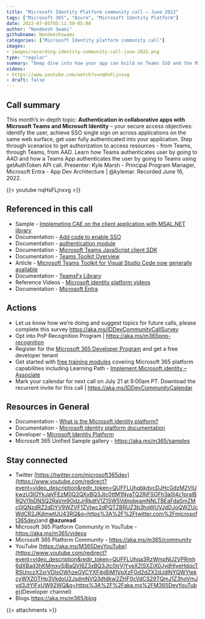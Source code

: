 ```yaml
---
title: "Microsoft Identity Platform community call – June 2022"
tags: ["Microsoft 365", "Azure", "Microsoft Identity Platform"]
date: 2022-07-05T05:11:59-05:00
author: "Nandeesh Swami"
githubname: Nandeeshswami
categories: ["Microsoft Identity platform community call"]
images:
- images/recording-identity-community-call-june-2022.png
type: "regular"
summary: "Deep dive into how your app can build on Teams SSO and the Microsoft identity platform. We will also discuss how you can connect the Microsoft Identity of a user to your own user store."
videos:
- https://www.youtube.com/watch?v=nqHsFLjnxvg
- draft: false
---
```



## Call summary

This month’s in-depth topic: **Authentication in collaborative apps with Microsoft Teams and Microsoft Identity** – your secure access objectives: identify the user, achieve SSO single sign on across applications on the same web surface, get user fully authenticated into your application. Step through scenarios to get authorization to access resources - from Teams, through Teams, from AAD. Learn how Teams authenticates user by going to AAD and how a Teams App authenticates the user by going to Teams using getAuthToken API call. Presenter: Kyle Marsh - Principal Program Manager, Microsoft Entra - App Dev Architecture \| @kylemar. Recorded June 16, 2022.

{{< youtube nqHsFLjnxvg >}}

## Referenced in this call

* Sample - [Implemeting CAE on the client application with MSAL.NET library](https://github.com/kylemar/BestPracticesDemo)
* Documentation - [Add code to enable SSO](https://docs.microsoft.com/microsoftteams/platform/tabs/how-to/authentication/tab-sso-code)
* Documentation - [authentication module](https://docs.microsoft.com/javascript/api/@microsoft/teams-js/microsoftteams.authentication?view=msteams-client-js-1.12.1)
* Documentation - [Microsoft Teams JavaScript client SDK](https://docs.microsoft.com/javascript/api/overview/msteams-client?view=msteams-client-js-latest)
* Documentation - [Teams Toolkit Overview](https://docs.microsoft.com/microsoftteams/platform/toolkit/teams-toolkit-fundamentals)
* Article - [Microsoft Teams Toolkit for Visual Studio Code now generally available](https://devblogs.microsoft.com/microsoft365dev/microsoft-teams-toolkit-for-visual-studio-code-now-generally-available/)
* Documentation - [TeamsFx Library](https://docs.microsoft.com/microsoftteams/platform/toolkit/teamsfx-cli)
* Reference Videos - [Microsoft identity platform videos](https://docs.microsoft.com/azure/active-directory/develop/identity-videos)
* Documentation - [Microsoft Entra](https://docs.microsoft.com/entra/)

## Actions

* Let us know how we’re doing and suggest topics for future calls, please complete this survey <https://aka.ms/IDDevCommunityCallSurvey>
* Opt into PnP Recognition Program \| <https://aka.ms/m365pnp-recognition>
* Register for the [Microsoft 365 Developer Program](https://aka.ms/m365/devprogram) and get a free developer tenant
* Get started with [free training modules](https://aka.ms/m365/dev/learn) covering Microsoft 365 platform capabilities including Learning Path - [Implement Microsoft identity – Associate](https://docs.microsoft.com/learn/paths/m365-identity-associate/)
* Mark your calendar for next call on July 21 at 9:00am PT. Download the recurrent invite for this call \| <https://aka.ms/IDDevCommunityCalendar>

## Resources in General

* Documentation - [What is the Microsoft identity platform?](https://docs.microsoft.com/azure/active-directory/develop/v2-overview)
* Documentation - [Microsoft identity platform documentation](https://docs.microsoft.com/azure/active-directory/develop/)
* Developer – [Microsoft Identity Platform](https://developer.microsoft.com/identity)
* Microsoft 365 Unified Sample gallery - <https://aka.ms/m365/samples>

## Stay connected

* Twitter [https://twitter.com/microsoft365dev](https://www.youtube.com/redirect?event=video_description&redir_token=QUFFLUhqbkdvcDJHcGdzM2VIUkwzU3lOYkJaVFEzM0Q2QXxBQ3Jtc0ttM1NyaTQ2RjFSOFh3a0l4c1pralBRQVI1bDNSQ2RaVm9OdzJrRkdtV1Z1SW5VdmdwamNNLTBEaFdaSmZMc0lQNzdRZ2dDYV9WZVF1ZVIwc2dPQTZBRUZ3b3hoWUVJdDJoQWZUcWdCR2JKdmwtUU43RQ&q=https%3A%2F%2Ftwitter.com%2Fmicrosoft365dev)​ and **@azuread**
* Microsoft 365 Platform Community in YouTube - <https://aka.ms/m365/videos>
* Microsoft 365 Platform Community - <https://aka.ms/m365/community>
* YouTube [https://aka.ms/M365DevYouTube](https://www.youtube.com/redirect?event=video_description&redir_token=QUFFLUhqa3RzWmpNU2VPRmh6dXBad3hKMmxySjBaQVl6Z3xBQ3Jtc0trVjYyeXZlSXZiX0JydHlyeHdqcTRSUnczX2xrVDloOWhzeGVCYXFibjBiM1VpXzFOd2dZX2dJdlNYQWYtekcyWXZOTHp3VkdoU2JsdmNVQ3dtdkw2ZHF0cVdCS29TQmJ1Z3hoVmJyd3JtYlFxUW92WQ&q=https%3A%2F%2Faka.ms%2FM365DevYouTube)​ (Developer channel)
* Blogs <https://aka.ms/m365/blog>

{{< attachments >}}
